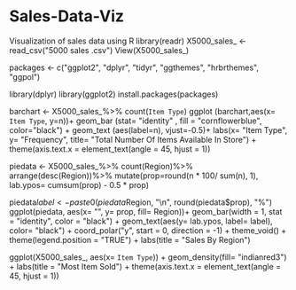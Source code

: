 # Sales-Data-Viz
Visualization of sales data using R 
library(readr)
X5000_sales_ <- read_csv("5000 sales .csv")
View(X5000_sales_)

packages <- c("ggplot2", "dplyr", "tidyr",
              "ggthemes", "hrbrthemes", "ggpol")

library(dplyr)
library(ggplot2)
install.packages(packages)

barchart <- X5000_sales_%>%
 count(`Item Type`)
ggplot (barchart,aes(x= `Item Type`, y=n))+
  geom_bar (stat= "identity" , fill = "cornflowerblue", color="black") +
  geom_text (aes(label=n), vjust=-0.5)+
  labs(x= "Item Type", y= "Frequency", title= "Total Number Of Items Available In Store") +
  theme(axis.text.x = element_text(angle = 45, hjust = 1))


piedata <- X5000_sales_%>%
  count(Region)%>%
  arrange(desc(Region))%>%
  mutate(prop=round(n * 100/ sum(n), 1), lab.ypos= cumsum(prop) - 0.5 * prop)

  piedata$label <- paste0(piedata$Region, "\n",
                          round(piedata$prop), 
                          "%")
  ggplot(piedata,
         aes(x= "",
             y= prop,
             fill= Region))+
    geom_bar(width = 1,
             stat = "identity",
             color = "black") +
    geom_text(aes(y= lab.ypos, label= label),
              color= "black") +
    coord_polar("y",
                start = 0,
                direction = -1) +
    theme_void() +
    theme(legend.position = "TRUE") +
    labs(title = "Sales By Region")
  
 
  
  ggplot(X5000_sales_, aes(x= `Item Type`)) +
    geom_density(fill= "indianred3") +
    labs(title = "Most Item Sold") +
    theme(axis.text.x = element_text(angle = 45, hjust = 1))
    

